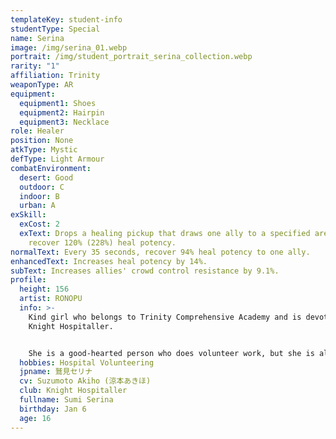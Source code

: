 ```yaml
---
templateKey: student-info
studentType: Special
name: Serina
image: /img/serina_01.webp
portrait: /img/student_portrait_serina_collection.webp
rarity: "1"
affiliation: Trinity
weaponType: AR
equipment:
  equipment1: Shoes
  equipment2: Hairpin
  equipment3: Necklace
role: Healer
position: None
atkType: Mystic
defType: Light Armour
combatEnvironment:
  desert: Good
  outdoor: C
  indoor: B
  urban: A
exSkill:
  exCost: 2
  exText: Drops a healing pickup that draws one ally to a specified area and
    recover 120% (228%) heal potency.
normalText: Every 35 seconds, recover 94% heal potency to one ally.
enhancedText: Increases heal potency by 14%.
subText: Increases allies' crowd control resistance by 9.1%.
profile:
  height: 156
  artist: RONOPU
  info: >-
    Kind girl who belongs to Trinity Comprehensive Academy and is devoted to the
    Knight Hospitaller.


    She is a good-hearted person who does volunteer work, but she is also overly concerned about her health, and the students around her often say that she is like a mother to them. Although she hates conflict, she takes a firm stand against enemies who threaten the peace.
  hobbies: Hospital Volunteering
  jpname: 鷲見セリナ
  cv: Suzumoto Akiho (涼本あきほ)
  club: Knight Hospitaller
  fullname: Sumi Serina
  birthday: Jan 6
  age: 16
---
```

